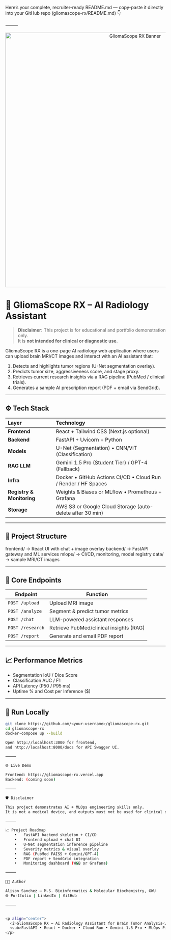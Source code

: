 Here’s your complete, recruiter-ready README.md — copy-paste it directly into your GitHub repo (gliomascope-rx/README.md) 👇

⸻


<p align="center">
  <img src="data/sample_brain_mri.png" alt="GliomaScope RX Banner" width="800"/>
</p>

# 🧠 GliomaScope RX – AI Radiology Assistant  

> **Disclaimer:** This project is for educational and portfolio demonstration only.  
> It is **not intended for clinical or diagnostic use**.

GliomaScope RX is a one-page AI radiology web application where users can upload brain MRI/CT images and interact with an AI assistant that:
1. Detects and highlights tumor regions (U-Net segmentation overlay).  
2. Predicts tumor size, aggressiveness score, and stage proxy.  
3. Retrieves current research insights via a RAG pipeline (PubMed / clinical trials).  
4. Generates a sample AI prescription report (PDF + email via SendGrid).  

---

## ⚙️ Tech Stack
| Layer | Technology |
|:------|:------------|
| **Frontend** | React + Tailwind CSS (Next.js optional) |
| **Backend** | FastAPI + Uvicorn + Python |
| **Models** | U-Net (Segmentation) • CNN/ViT (Classification) |
| **RAG LLM** | Gemini 1.5 Pro (Student Tier) / GPT-4 (Fallback) |
| **Infra** | Docker • GitHub Actions CI/CD • Cloud Run / Render / HF Spaces |
| **Registry & Monitoring** | Weights & Biases or MLflow • Prometheus + Grafana |
| **Storage** | AWS S3 or Google Cloud Storage (auto-delete after 30 min) |

---

## 🧰 Project Structure

frontend/   → React UI with chat + image overlay
backend/    → FastAPI gateway and ML services
mlops/      → CI/CD, monitoring, model registry
data/       → sample MRI/CT images

---

## 🚀 Core Endpoints
| Endpoint | Function |
|-----------|-----------|
| `POST /upload` | Upload MRI image |
| `POST /analyze` | Segment & predict tumor metrics |
| `POST /chat` | LLM-powered assistant responses |
| `POST /research` | Retrieve PubMed/clinical insights (RAG) |
| `POST /report` | Generate and email PDF report |

---

## 📈 Performance Metrics
- Segmentation IoU / Dice Score  
- Classification AUC / F1  
- API Latency (P50 / P95 ms)  
- Uptime % and Cost per Inference ($)

---

## 🧪 Run Locally
```bash
git clone https://github.com/<your-username>/gliomascope-rx.git
cd gliomascope-rx
docker-compose up --build

Open http://localhost:3000 for frontend,
and http://localhost:8000/docs for API Swagger UI.

⸻

🌐 Live Demo

Frontend: https://gliomascope-rx.vercel.app
Backend: (coming soon)

⸻

🛡️ Disclaimer

This project demonstrates AI + MLOps engineering skills only.
It is not a medical device, and outputs must not be used for clinical decisions.

⸻

📈 Project Roadmap
	•	FastAPI backend skeleton + CI/CD
	•	Frontend upload + chat UI
	•	U-Net segmentation inference pipeline
	•	Severity metrics & visual overlay
	•	RAG (PubMed FAISS + Gemini/GPT-4)
	•	PDF report + SendGrid integration
	•	Monitoring dashboard (W&B or Grafana)

⸻

👩‍💻 Author

Alison Sanchez – M.S. Bioinformatics & Molecular Biochemistry, GWU
🌐 Portfolio | LinkedIn | GitHub

⸻


<p align="center">
  <i>GliomaScope RX – AI Radiology Assistant for Brain Tumor Analysis</i><br/>
  <sub>FastAPI • React • Docker • Cloud Run • Gemini 1.5 Pro • MLOps Pipeline</sub>
</p>
```
